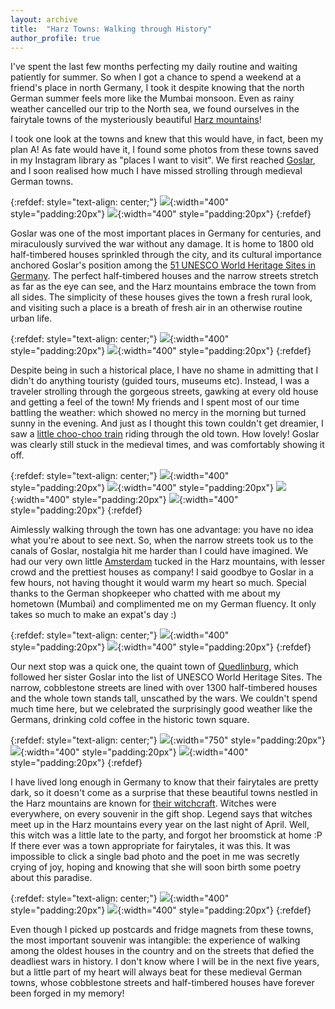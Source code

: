 ```yaml
---
layout: archive
title:  "Harz Towns: Walking through History"
author_profile: true
---
```

 
I've spent the last few months perfecting my daily routine and waiting patiently for summer. So when I got a chance to spend a weekend at a friend's place in north Germany, I took it despite knowing that the north German summer feels more like the Mumbai monsoon. Even as rainy weather cancelled our trip to the North sea, we found ourselves in the fairytale towns of the mysteriously beautiful [Harz mountains](https://theculturetrip.com/europe/germany/articles/14-reasons-you-should-drop-everything-and-visit-the-harz-mountains-2)!

I took one look at the towns and knew that this would have, in fact, been my plan A! As fate would have it, I found some photos from these towns saved in my Instagram library as "places I want to visit". We first reached [Goslar](https://en.wikipedia.org/wiki/Goslar), and I soon realised how much I have missed strolling through medieval German towns.

{:refdef: style="text-align: center;"}
![](/images/Harz1.jpg){:width="400" style="padding:20px"}
![](/images/Harz2.jpg){:width="400" style="padding:20px"}
{:refdef}

Goslar was one of the most important places in Germany for centuries, and miraculously survived the war without any damage. It is home to 1800 old half-timbered houses sprinkled through the city, and its cultural importance anchored Goslar's position among the [51 UNESCO World Heritage Sites in Germany](https://whc.unesco.org/en/statesparties/de). The perfect half-timbered houses and the narrow streets stretch as far as the eye can see, and the Harz mountains embrace the town from all sides. The simplicity of these houses gives the town a fresh rural look, and visiting such a place is a breath of fresh air in an otherwise routine urban life.

{:refdef: style="text-align: center;"}
![](/images/Harz3.jpg){:width="400" style="padding:20px"}
![](/images/Harz4.jpg){:width="400" style="padding:20px"}
{:refdef}

Despite being in such a historical place, I have no shame in admitting that I didn't do anything touristy (guided tours, museums etc). Instead, I was a traveler strolling through the gorgeous streets, gawking at every old house and getting a feel of the town! My friends and I spent most of our time battling the weather: which showed no mercy in the morning but turned sunny in the evening. And just as I thought this town couldn't get dreamier, I saw a [little choo-choo train](https://visitworldheritage.com/en/eu/take-a-ride/020b8f26-71a0-4720-88f2-0d05f7e2afe9) riding through the old town. How lovely! Goslar was clearly still stuck in the medieval times, and was comfortably showing it off.

{:refdef: style="text-align: center;"}
![](/images/Harz15.jpg){:width="400" style="padding:20px"}
![](/images/Harz9.jpg){:width="400" style="padding:20px"}
![](/images/Harz6.jpg){:width="400" style="padding:20px"}
![](/images/Harz8.jpg){:width="400" style="padding:20px"}
{:refdef}

Aimlessly walking through the town has one advantage: you have no idea what you're about to see next. So, when the narrow streets took us to the canals of Goslar, nostalgia hit me harder than I could have imagined. We had our very own little [Amsterdam](https://mugdhak30.github.io/Amsterdam-Sunshine/) tucked in the Harz mountains, with lesser crowd and the prettiest houses as company! I said goodbye to Goslar in a few hours, not having thought it would warm my heart so much. Special thanks to the German shopkeeper who chatted with me about my hometown (Mumbai) and complimented me on my German fluency. It only takes so much to make an expat's day :) 

{:refdef: style="text-align: center;"}
![](/images/Harz7.jpg){:width="400" style="padding:20px"}
![](/images/Harz5.jpg){:width="400" style="padding:20px"}
{:refdef}

Our next stop was a quick one, the quaint town of [Quedlinburg](https://en.wikipedia.org/wiki/Quedlinburg), which followed her sister Goslar into the list of UNESCO World Heritage Sites. The narrow, cobblestone streets are lined with over 1300 half-timbered houses and the whole town stands tall, unscathed by the wars. We couldn't spend much time here, but we celebrated the surprisingly good weather like the Germans, drinking cold coffee in the historic town square.

{:refdef: style="text-align: center;"}
![](/images/Harz10.jpg){:width="750" style="padding:20px"}
![](/images/Harz12.jpg){:width="400" style="padding:20px"}
![](/images/Harz11.jpg){:width="400" style="padding:20px"}
{:refdef}

I have lived long enough in Germany to know that their fairytales are pretty dark, so it doesn't come as a surprise that these beautiful towns nestled in the Harz mountains are known for [their witchcraft](https://en.harzinfo.de/be-inspired/harz-myths). Witches were everywhere, on every souvenir in the gift shop. Legend says that witches meet up in the Harz mountains every year on the last night of April. Well, this witch was a little late to the party, and forgot her broomstick at home :P If there ever was a town appropriate for fairytales, it was this. It was impossible to click a single bad photo and the poet in me was secretly crying of joy, hoping and knowing that she will soon birth some poetry about this paradise. 

{:refdef: style="text-align: center;"}
![](/images/Harz13.jpg){:width="400" style="padding:20px"}
![](/images/Harz14.jpg){:width="400" style="padding:20px"}
{:refdef}

Even though I picked up postcards and fridge magnets from these towns, the most important souvenir was intangible: the experience of walking among the oldest houses in the country and on the streets that defied the deadliest wars in history. I don't know where I will be in the next five years, but a little part of my heart will always beat for these medieval German towns, whose cobblestone streets and half-timbered houses have forever been forged in my memory!